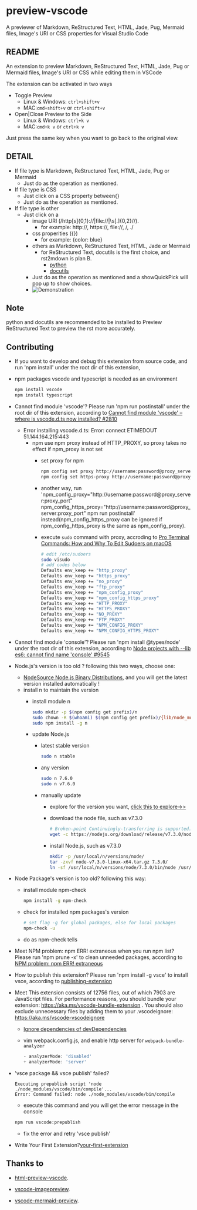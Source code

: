 # preview-vscode

A previewer of Markdown, ReStructured Text, HTML, Jade, Pug, Mermaid files, Image's URI or CSS properties for Visual Studio Code

## README

An extension to preview Markdown, ReStructured Text, HTML, Jade, Pug or Mermaid files, Image's URI or CSS while editing them in VSCode

The extension can be activated in two ways

* Toggle Preview
  * Linux & Windows: `ctrl+shift+v`
  * MAC:`cmd+shift+v` or `ctrl+shift+v`
* Open|Close Preview to the Side
  * Linux & Windows: `ctrl+k v`
  * MAC:`cmd+k v` or `ctrl+k v`

Just press the same key when you want to go back to the original view.

## DETAIL

* If file type is Markdown, ReStructured Text, HTML, Jade, Pug or Mermaid
  * Just do as the operation as mentioned.
* If file type is CSS
  * Just click on a CSS property between{}
  * Just do as the operation as mentioned.
* If file type is other
  * Just click on a  
    * image URI (/http[s]{0,1}:\/\/|file:\/\/|\s[\.]{0,2}\//).
      * for example: http://, https://, file://, /, ./
    * css properities ({})
      * for example: {color: blue}
    * others as Markdown, ReStructured Text, HTML, Jade or Mermaid
      * for ReStructured Text, docutils is the first choice, and rst2mdown is plan B.
        * [python](https://www.python.org/)
        * [docutils](http://docutils.sourceforge.net/)
    * Just do as the operation as mentioned and a showQuickPick will pop up to show choices.
    * ![Demonstration](images/demonstration.gif)

## Note

python and docutils are recommended to be installed to Preview ReStructured Text to preview the rst more accurately.

## Contributing

* If you want to develop and debug this extension from source code, and run 'npm install' under the root dir of this extension,

* npm packages vscode and typescript is needed as an environment

    ```bash
    npm install vscode
    npm install typescript
    ```

* Cannot find module 'vscode'? Please run 'npm run postinstall' under the root dir of this extension,
according to [Cannot find module 'vscode' – where is vscode.d.ts now installed? #2810](https://github.com/Microsoft/vscode/issues/2810#issuecomment-182209917)
  * Error installing vscode.d.ts: Error: connect ETIMEDOUT 51.144.164.215:443
    * npm use npm proxy instead of HTTP_PROXY, so proxy takes no effect if npm_proxy is not set
      * set proxy for npm

        ```bash
        npm config set proxy http://username:password@proxy_server:proxy_port
        npm config set https-proxy http://username:password@proxy_server:proxy_port
        ```

      * another way, run 'npm_config_proxy="http://username:password@proxy_server:proxy_port" npm_config_https_proxy="http://username:password@proxy_server:proxy_port" npm run postinstall' instead(npm_config_https_proxy can be ignored if npm_config_https_proxy is the same as npm_config_proxy).

      * execute `sudo` command with proxy, accroding to [Pro Terminal Commands: How and Why To Edit Sudoers on macOS](https://www.applegazette.com/mac/pro-terminal-commands-how-and-why-to-edit-sudoers-on-macos/)

        ```bash
        # edit /etc/sudoers
        sudo visudo
        # add codes below
        Defaults env_keep += "http_proxy"
        Defaults env_keep += "https_proxy"
        Defaults env_keep += "no_proxy"
        Defaults env_keep += "ftp_proxy"
        Defaults env_keep += "npm_config_proxy"
        Defaults env_keep += "npm_config_https_proxy"
        Defaults env_keep += "HTTP_PROXY"
        Defaults env_keep += "HTTPS_PROXY"
        Defaults env_keep += "NO_PROXY"
        Defaults env_keep += "FTP_PROXY"
        Defaults env_keep += "NPM_CONFIG_PROXY"
        Defaults env_keep += "NPM_CONFIG_HTTPS_PROXY"
        ```

* Cannot find module 'console'? Please run 'npm install @types/node' under the root dir of this extension,
according to [Node projects with --lib es6: cannot find name 'console' #9545](https://github.com/Microsoft/TypeScript/issues/9545#issuecomment-239732016)

* Node.js's version is too old ? following this two ways, choose one:
  * [NodeSource Node.js Binary Distributions](https://github.com/nodesource/distributions), and you will get the latest version installed automatically !
  * install n to maintain the version
    * install module n

        ```bash
        sudo mkdir -p $(npm config get prefix)/n
        sudo chown -R $(whoami) $(npm config get prefix)/{lib/node_modules,bin,share,n}
        sudo npm install -g n
        ```

    * update Node.js
      * latest stable version

        ```bash
        sudo n stable
        ```

      * any version

        ```bash
        sudo n 7.6.0
        sudo n v7.6.0
        ```

      * manually update
        * explore for the version you want, [click this to explore->>](https://nodejs.org/download/)
        * download the node file, such as v7.3.0

            ```bash
            # Broken-point Continuingly-transferring is supported.
            wget -c https://nodejs.org/download/release/v7.3.0/node-v7.3.0-linux-x64.tar.gz
            ```

        * install Node.js, such as v7.3.0

            ```bash
            mkdir -p /usr/local/n/versions/node/
            tar -zxvf node-v7.3.0-linux-x64.tar.gz 7.3.0/
            ln -sf /usr/local/n/versions/node/7.3.0/bin/node /usr/bin/node
            ```

* Node Package's version is too old? following this way:
  * install module npm-check

    ```bash
    npm install -g npm-check
    ```

  * check for installed npm packages's version

    ```bash
    # set flag -g for global packages, else for local packages
    npm-check -u
    ```

  * do as npm-check tells

* Meet NPM problem: npm ERR! extraneous when you run npm list? Please run 'npm prune -x' to clean unneeded packages,
according to [NPM problem: npm ERR! extraneous](http://lifeonubuntu.com/npm-problem-npm-err-extraneous/)

* How to publish this extension? Please run 'npm install -g vsce' to install vsce, according to [publishing-extension](https://code.visualstudio.com/api/working-with-extensions/publishing-extension)

* Meet This extension consists of 12756 files, out of which 7903 are JavaScript files. For performance reasons, you should bundle your extension: https://aka.ms/vscode-bundle-extension . You should also exclude unnecessary files by adding them to your .vscodeignore: https://aka.ms/vscode-vscodeignore
  * [Ignore dependencies of devDependencies](https://github.com/microsoft/vscode-vsce/issues/52)
  * vim webpack.config.js, and enable http server for `webpack-bundle-analyzer`

    ```js
    - analyzerMode: 'disabled'
    + analyzerMode: 'server'
    ```


* 'vsce package && vsce publish' failed?

  ```info
  Executing prepublish script 'node ./node_modules/vscode/bin/compile'...
  Error: Command failed: node ./node_modules/vscode/bin/compile
  ```

  * execute this command and you will get the error message in the console

  ```bash
  npm run vscode:prepublish
  ```

  * fix the error and retry 'vsce publish'

* Write Your First Extension?[your-first-extension](https://code.visualstudio.com/api/get-started/your-first-extension)

## Thanks to

* [html-preview-vscode](https://github.com/tht13/html-preview-vscode.git).

* [vscode-imagepreview](https://github.com/buzzfrog/vscode-imagepreview.git).

* [vscode-mermaid-preview](https://github.com/vstirbu/vscode-mermaid-preview.git).